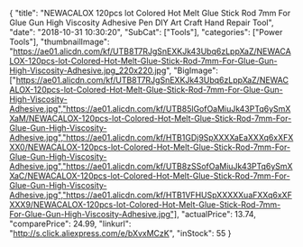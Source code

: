 {
	"title": "NEWACALOX 120pcs lot Colored Hot Melt Glue Stick Rod 7mm For Glue Gun High Viscosity Adhesive Pen DIY Art Craft Hand Repair Tool",
	"date": "2018-10-31 10:30:20",
	"SubCat": ["Tools"],
	"categories": ["Power Tools"],
	"thumbnailImage": "https://ae01.alicdn.com/kf/UTB8T7RJgSnEXKJk43Ubq6zLppXaZ/NEWACALOX-120pcs-lot-Colored-Hot-Melt-Glue-Stick-Rod-7mm-For-Glue-Gun-High-Viscosity-Adhesive.jpg_220x220.jpg",
	"BigImage": ["https://ae01.alicdn.com/kf/UTB8T7RJgSnEXKJk43Ubq6zLppXaZ/NEWACALOX-120pcs-lot-Colored-Hot-Melt-Glue-Stick-Rod-7mm-For-Glue-Gun-High-Viscosity-Adhesive.jpg","https://ae01.alicdn.com/kf/UTB85lGofOaMiuJk43PTq6ySmXXaM/NEWACALOX-120pcs-lot-Colored-Hot-Melt-Glue-Stick-Rod-7mm-For-Glue-Gun-High-Viscosity-Adhesive.jpg","https://ae01.alicdn.com/kf/HTB1GDj9SpXXXXaEaXXXq6xXFXXX0/NEWACALOX-120pcs-lot-Colored-Hot-Melt-Glue-Stick-Rod-7mm-For-Glue-Gun-High-Viscosity-Adhesive.jpg","https://ae01.alicdn.com/kf/UTB8zSSofOaMiuJk43PTq6ySmXXaC/NEWACALOX-120pcs-lot-Colored-Hot-Melt-Glue-Stick-Rod-7mm-For-Glue-Gun-High-Viscosity-Adhesive.jpg","https://ae01.alicdn.com/kf/HTB1VFHUSpXXXXXuaFXXq6xXFXXX9/NEWACALOX-120pcs-lot-Colored-Hot-Melt-Glue-Stick-Rod-7mm-For-Glue-Gun-High-Viscosity-Adhesive.jpg"],
	"actualPrice": 13.74,
	"comparePrice": 24.99,
	"linkurl": "http://s.click.aliexpress.com/e/bXvxMCzK",
	"inStock": 55
}
